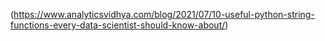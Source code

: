 (https://www.analyticsvidhya.com/blog/2021/07/10-useful-python-string-functions-every-data-scientist-should-know-about/)
